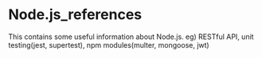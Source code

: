 # Node.js_references
This contains some useful information about Node.js. eg) 
RESTful API, unit testing(jest, supertest), npm modules(multer, mongoose, jwt)
